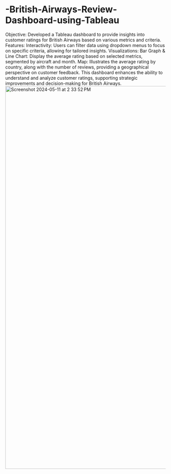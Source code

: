 # -British-Airways-Review-Dashboard-using-Tableau

Objective: Developed a Tableau dashboard to provide insights into customer ratings for British Airways based on various metrics and criteria.
Features:
Interactivity: Users can filter data using dropdown menus to focus on specific criteria, allowing for tailored insights.
Visualizations:
Bar Graph & Line Chart: Display the average rating based on selected metrics, segmented by aircraft and month.
Map: Illustrates the average rating by country, along with the number of reviews, providing a geographical perspective on customer feedback.
This dashboard enhances the ability to understand and analyze customer ratings, supporting strategic improvements and decision-making for British Airways.
<img width="1198" alt="Screenshot 2024-05-11 at 2 33 52 PM" src="https://github.com/user-attachments/assets/039e2fca-58d7-42e3-98dc-507bb547fd24">
